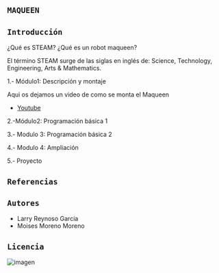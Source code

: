 ## `MAQUEEN`

## `Introducción`

¿Qué es STEAM? ¿Qué es un robot maqueen?

El término STEAM surge de las siglas en inglés de:  Science, Technology, Engineering, Arts & Mathematics.

1.- Módulo1: Descripción y montaje 

 Aqui os dejamos un video de como se monta el Maqueen 
 
- [Youtube](https://www.youtube.com/watch?v=8MJt_sTFbYA)

2.-Módulo2: Programación básica  1 

3.- Modulo 3: Programación básica 2 

4.- Modulo 4: Ampliación 

5.- Proyecto


## `Referencias` 

## `Autores`

- Larry Reynoso García 
- Moises Moreno Moreno

## `Licencia`
![imagen](https://user-images.githubusercontent.com/114906861/207535126-738a0f71-fb66-4c4b-97e7-09cc6c79f1df.PNG)
